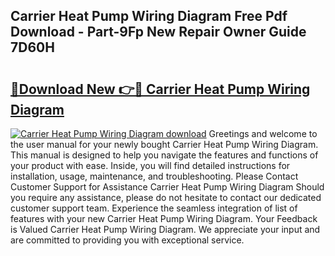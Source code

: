 ## Carrier Heat Pump Wiring Diagram Free Pdf Download - Part-9Fp New Repair Owner Guide 7D60H

# <h2><a href="http://dfukeo.blite.top/?on=Carrier+Heat+Pump+Wiring+Diagram">🔗Download New 👉🔴 Carrier Heat Pump Wiring Diagram</a></h2>

[![Carrier Heat Pump Wiring Diagram download](https://i.imgur.com/lujVjoI.png)](http://dfukeo.blite.top/?on=Carrier+Heat+Pump+Wiring+Diagram)
Greetings and welcome to the user manual for your newly bought Carrier Heat Pump Wiring Diagram. This manual is designed to help you navigate the features and functions of your product with ease. Inside, you will find detailed instructions for installation, usage, maintenance, and troubleshooting. Please Contact Customer Support for Assistance Carrier Heat Pump Wiring Diagram Should you require any assistance, please do not hesitate to contact our dedicated customer support team. Experience the seamless integration of list of features with your new Carrier Heat Pump Wiring Diagram. Your Feedback is Valued Carrier Heat Pump Wiring Diagram. We appreciate your input and are committed to providing you with exceptional service.
